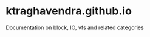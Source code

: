 ktraghavendra.github.io
==========================

Documentation on block, IO, vfs and related categories

